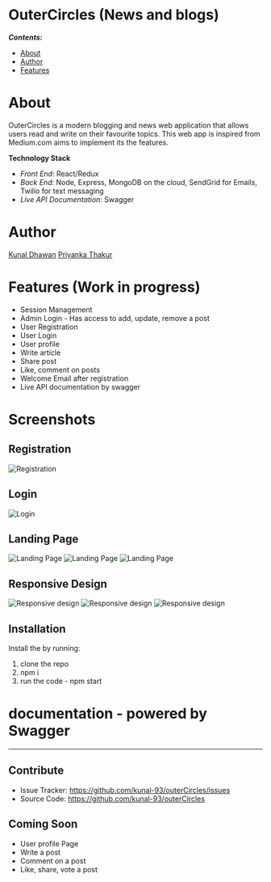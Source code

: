 OuterCircles (News and blogs)
=============================

**_Contents:_**
- [About](#about)
- [Author](#authors)
- [Features](#features)

# About

OuterCircles is a modern blogging and news web application that allows users read and write on their favourite topics. This web app is inspired from Medium.com aims to implement its the features.

**Technology Stack**
- *Front End*: React/Redux
- *Back End*: Node, Express, MongoDB on the cloud, SendGrid for Emails, Twilio for text messaging
- *Live API Documentation*: Swagger

# Author

[Kunal Dhawan](https://github.com/kunal-93)
[Priyanka Thakur](https://github.com/pthakur17)

# Features (Work in progress)
- Session Management
- Admin Login - Has access to add, update, remove a post
- User Registration
- User Login
- User profile
- Write article
- Share post
- Like, comment on posts
- Welcome Email after registration
- Live API documentation by swagger

# Screenshots
## Registration
![Registration](./screenshots/signUp.png)

## Login
![Login](./screenshots/signIn.png)

## Landing Page
![Landing Page](./screenshots/home1.png)
![Landing Page](./screenshots/home2.png)
![Landing Page](./screenshots/home3.png)

## Responsive Design
![Responsive design](./screenshots/mobile-home1.png)
![Responsive design](./screenshots/mobile-home2.png)
![Responsive design](./screenshots/mobile-home3.png)

Installation
------------

Install the by running:
1. clone the repo
2. npm i
5. run the code - npm start

# documentation - powered by Swagger
----------

Contribute
----------

- Issue Tracker: https://github.com/kunal-93/outerCircles/issues
- Source Code: https://github.com/kunal-93/outerCircles

Coming Soon
----------

- User profile Page
- Write a post
- Comment on a post
- Like, share, vote a post